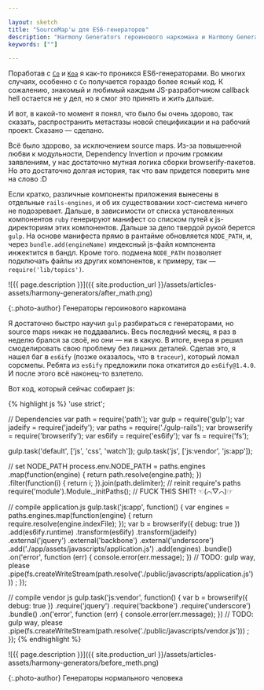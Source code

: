 ```yaml
---

layout: sketch
title: "SourceMap'ы для ES6-генераторов"
description: "Harmony Generators героинового наркомана и Harmony Generators нормального человека"
keywords: [""]

---
```


<style>
#content img {
  box-shadow: none;
  background-color: transparent;
}
#content .photo-author {
  margin-top: -3rem;
}
</style>

Поработав с [`Co`][1] и [`Koa`][2] я как-то проникся ES6-генераторами. Во многих случаях, особенно с `Co` получается
гораздо более ясный код. К сожалению, знакомый и любимый каждым JS-разработчиком callback hell остается не у дел, но
я смог это принять и жить дальше.

И вот, в какой-то момент я понял, что было бы очень здорово, так сказать, распространить метастазы новой спецификации и на рабочий проект. Сказано — сделано.

Всё было здорово, за исключением source maps. Из-за повышенной любви к модульности, Dependency Invertion и прочим громким заявлениям, у нас достаточно мутная логика сборки browserify-пакетов. Но это достаточно долгая история, так что вам придется поверить мне на слово :D

Если кратко, различные компоненты приложения вынесены в отдельные `rails-engines`, и об их существовании хост-система ничего не подозревает. Дальше, в зависимости от списка установленных компонентов `ruby` генерируют манифест со списком путей к js-директориям этих компонентов. Дальше за дело твердой рукой берется  `gulp`. На основе манифеста прямо в рантайме обновляется `NODE_PATH`, и, через `bundle.add(engineName)` индексный js-файл компонента инжектится в бандл. Кроме того. подмена `NODE_PATH` позволяет подключать файлы из других компонентов, к примеру, так — `require('lib/topics')`.

![{{ page.description }}]({{ site.production_url }}/assets/articles-assets/harmony-generators/after_math.png)

{:.photo-author}
Генераторы героинового наркомана

Я достаточно быстро научил `gulp` разбираться с генераторами, но source maps никак не поддавались. Весь последний месяц, я раз в неделю брался за своё, но они — ни в какую. В итоге, вчера я решил смоделировать свою проблему без лишних деталей. Сделав это, я нашел баг в `es6ify` (позже оказалось, что в `traceur`), который ломал сорсмепы. Ребята из `es6ify` предложили пока откатится до `es6ify@1.4.0`. И после этого всё наконец-то взлетело. 

Вот код, который сейчас собирает js: 

{% highlight js %}
'use strict';

// Dependencies
var path        = require('path');
var gulp        = require('gulp');
var jadeify     = require('jadeify');
var paths       = require('./gulp-rails');
var browserify = require('browserify');
var es6ify     = require('es6ify');
var fs         = require('fs');


gulp.task('default', ['js', 'css', 'watch']);
gulp.task('js', ['js:vendor', 'js:app']);


// set NODE_PATH
process.env.NODE_PATH = paths.engines
  .map(function(engine) { return path.resolve(engine.path); })
  .filter(function(i) { return i; }).join(path.delimiter);
// reinit require's paths
require('module').Module._initPaths(); // FUCK THIS SHIT! ☜(⌒▽⌒)☞


// compile application.js
gulp.task('js:app', function() {
  var engines = paths.engines.map(function(engine) {
    return require.resolve(engine.indexFile);
  });
  var b = browserify({ debug: true })
    .add(es6ify.runtime)
    .transform(es6ify)
    .transform(jadeify)
    .external('jquery')
    .external('backbone')
    .external('underscore')
    .add('./app/assets/javascripts/application.js')
    .add(engines)
    .bundle()
    .on('error', function (err) { console.error(err.message); })
    // TODO: gulp way, please
    .pipe(fs.createWriteStream(path.resolve('./public/javascripts/application.js')))
  ;
});

// compile vendor js
gulp.task('js:vendor', function() {
  var b = browserify({ debug: true })
    .require('jquery')
    .require('backbone')
    .require('underscore')
    .bundle()
    .on('error', function (err) { console.error(err.message); })
    // TODO: gulp way, please
    .pipe(fs.createWriteStream(path.resolve('./public/javascripts/vendor.js')))
  ;
});
{% endhighlight %}

[1]: https://github.com/tj/co
[2]: https://github.com/koajs/koa

![{{ page.description }}]({{ site.production_url }}/assets/articles-assets/harmony-generators/before_meth.png)

{:.photo-author}
Генераторы нормального человека
